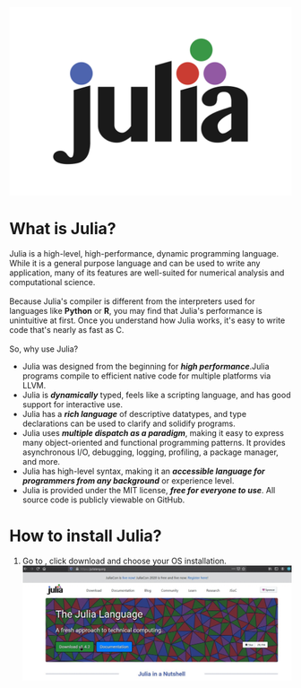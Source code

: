 ![Julia programming language logo](/images/Julia.png)

<h1>What is Julia?</h1>

<p>Julia is a high-level, high-performance, dynamic programming language. While it is a general purpose language and can be used to write any application, many of its features are well-suited for numerical analysis and computational science.<br>
<br>
Because Julia's compiler is different from the interpreters used for languages like <strong>Python</strong> or <strong>R</strong>, you may find that Julia's performance is unintuitive at first. Once you understand how Julia works, it's easy to write code that's nearly as fast as C.<br>
<br>
So, why use Julia?<br>
<ul>
<li>Julia was designed from the beginning for <strong><em>high performance</strong></em>.Julia programs compile to efficient native code for multiple platforms via LLVM.</li>
<li>Julia is <strong><em>dynamically</strong></em> typed, feels like a scripting language, and has good support for interactive use.</li>
<li>Julia has a <strong><em>rich language</strong></em> of descriptive datatypes, and type declarations can be used to clarify and solidify programs.</li>
<li>Julia uses <strong><em>multiple dispatch as a paradigm</strong></em>, making it easy to express many object-oriented and functional programming patterns. It provides asynchronous I/O, debugging, logging, profiling, a package manager, and more.</li>
<li>Julia has high-level syntax, making it an <strong><em>accessible language for programmers from any background</strong></em> or experience level.</li>
<li>Julia is provided under the MIT license, <strong><em>free for everyone to use</strong></em>. All source code is publicly viewable on GitHub.</li>
</ul> </p>

<h1>How to install Julia?</h1>

<p><ol>
<li>Go to <https://julialang.org/>, click download and choose your OS installation.</li>
<img src="images/Julialang.gif" alt="Julialang.org">
</ol></p>

